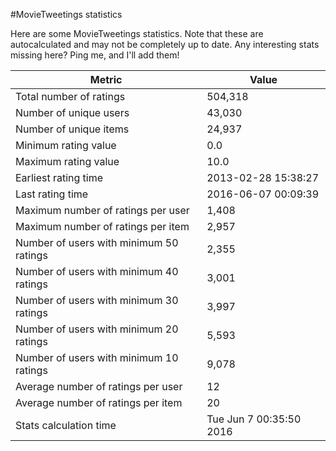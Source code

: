 #MovieTweetings statistics

Here are some MovieTweetings statistics. Note that these are autocalculated and may not be completely up to date. Any interesting stats missing here? Ping me, and I'll add them!

Metric | Value
--- | ---
Total number of ratings                 | 504,318
Number of unique users                  | 43,030
Number of unique items                  | 24,937
Minimum rating value                    | 0.0
Maximum rating value                    | 10.0
Earliest rating time                    | 2013-02-28 15:38:27
Last rating time                        | 2016-06-07 00:09:39
Maximum number of ratings per user      | 1,408
Maximum number of ratings per item      | 2,957
Number of users with minimum 50 ratings | 2,355
Number of users with minimum 40 ratings | 3,001
Number of users with minimum 30 ratings | 3,997
Number of users with minimum 20 ratings | 5,593
Number of users with minimum 10 ratings | 9,078
Average number of ratings per user      | 12
Average number of ratings per item      | 20
Stats calculation time                  | Tue Jun  7 00:35:50 2016

